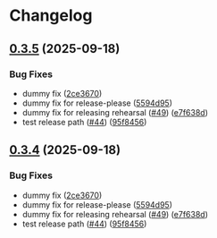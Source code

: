 # Changelog

## [0.3.5](https://github.com/ainame/tuzuru/compare/0.3.4...0.3.5) (2025-09-18)


### Bug Fixes

* dummy fix ([2ce3670](https://github.com/ainame/tuzuru/commit/2ce3670befac1f79fea2ac75021580bb574cb230))
* dummy fix for release-please ([5594d95](https://github.com/ainame/tuzuru/commit/5594d95d1eb2356ea47882fb8d3438690fb24daf))
* dummy fix for releasing rehearsal ([#49](https://github.com/ainame/tuzuru/issues/49)) ([e7f638d](https://github.com/ainame/tuzuru/commit/e7f638d96567d53adba32268114df9030f061454))
* test release path ([#44](https://github.com/ainame/tuzuru/issues/44)) ([95f8456](https://github.com/ainame/tuzuru/commit/95f84566492a4ea64c06995bd974b93cc636f014))

## [0.3.4](https://github.com/ainame/tuzuru/compare/0.3.3...0.3.4) (2025-09-18)


### Bug Fixes

* dummy fix ([2ce3670](https://github.com/ainame/tuzuru/commit/2ce3670befac1f79fea2ac75021580bb574cb230))
* dummy fix for release-please ([5594d95](https://github.com/ainame/tuzuru/commit/5594d95d1eb2356ea47882fb8d3438690fb24daf))
* dummy fix for releasing rehearsal ([#49](https://github.com/ainame/tuzuru/issues/49)) ([e7f638d](https://github.com/ainame/tuzuru/commit/e7f638d96567d53adba32268114df9030f061454))
* test release path ([#44](https://github.com/ainame/tuzuru/issues/44)) ([95f8456](https://github.com/ainame/tuzuru/commit/95f84566492a4ea64c06995bd974b93cc636f014))

